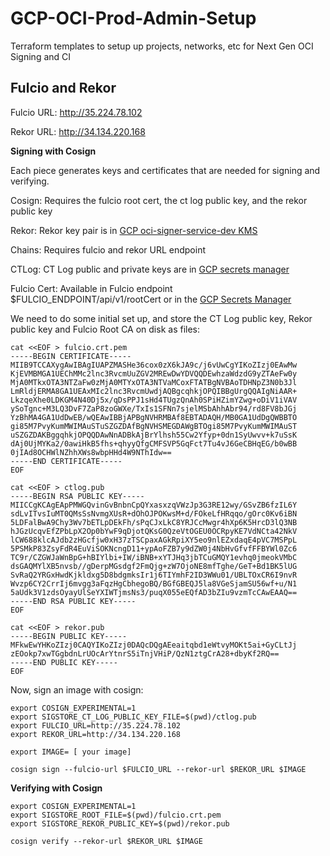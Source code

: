 # GCP-OCI-Prod-Admin-Setup
Terraform templates to setup up projects, networks, etc for Next Gen OCI Signing and CI

## Fulcio and Rekor

Fulcio URL: http://35.224.78.102

Rekor URL: http://34.134.220.168


**Signing with Cosign**


Each piece generates keys and certificates that are needed for signing and verifying.

Cosign: Requires the fulcio root cert, the ct log public key, and the rekor public key

Rekor: Rekor key pair is in [GCP oci-signer-service-dev KMS](https://console.cloud.google.com/security/kms/keyring/manage/global/rekor-keyring/key?project=oci-signer-service-dev)

Chains: Requires fulcio and rekor URL endpoint

CTLog: CT Log public and private keys are in [GCP secrets manager](https://console.cloud.google.com/security/secret-manager/secret/ctlog-public-key/versions?project=oci-signer-service-dev)

Fulcio Cert: Available in Fulcio endpoint $FULCIO_ENDPOINT/api/v1/rootCert or in the [GCP Secrets Manager](https://console.cloud.google.com/security/secret-manager/secret/fulcio-root-ca/versions?project=oci-signer-service-dev)


We need to do some initial set up, and store the CT Log public key, Rekor public key and Fulcio Root CA on disk as files:

```
cat <<EOF > fulcio.crt.pem
-----BEGIN CERTIFICATE-----
MIIB9TCCAXygAwIBAgIUAPZMASHe36cox0zX6kJA9c/j6vUwCgYIKoZIzj0EAwMw
KjEVMBMGA1UEChMMc2lnc3RvcmUuZGV2MREwDwYDVQQDEwhzaWdzdG9yZTAeFw0y
MjA0MTkxOTA3NTZaFw0zMjA0MTYxOTA3NTVaMCoxFTATBgNVBAoTDHNpZ3N0b3Jl
LmRldjERMA8GA1UEAxMIc2lnc3RvcmUwdjAQBgcqhkjOPQIBBgUrgQQAIgNiAAR+
LkzqeXhe0LDKGM4N40Dj5x/qDsPPJ1sHd4TUgzQnAh0SPiHZimYZwg+oDiV1iVAV
ySoTgnc+M3LQ3DvF7ZaP8zoGWXe/TxIs1SFNn7sjelMSbAhhAbr94/rd8FV8bJGj
YzBhMA4GA1UdDwEB/wQEAwIBBjAPBgNVHRMBAf8EBTADAQH/MB0GA1UdDgQWBBTO
gi85M7PvyKumMWIMAuSTuSZGZDAfBgNVHSMEGDAWgBTOgi85M7PvyKumMWIMAuST
uSZGZDAKBggqhkjOPQQDAwNnADBkAjBrYlhsh55Cw2Yfyp+0dn1SyUwvv+k7uSsK
dAj0UjMYKa2/0awiHkB5fhs+qhyyQfgCMFSVP5GqFct7Tu4vJ6GeCBHqEG/b0wBB
0jIAd8OCHWlNZhhXWs8wbpHHd4W9NThIdw==
-----END CERTIFICATE-----
EOF
```

```
cat <<EOF > ctlog.pub
-----BEGIN RSA PUBLIC KEY-----
MIICCgKCAgEApPMWGQvinGvBnbnCpQYxasxzqVWzJp3G3RE12wy/GSvZB6fzIL6Y
sdLvITvsIuMT0QMsSsNvmgXUsR+dOhOJPOKwsM+d/FOkeLfHRqqo/gOrc0Kv6iBN
5LDFalBwA9Chy3Wv7bETLpDEkFh/sPqCJxLkC8YRJCcMwgr4hXp6K5HrcD3lQ3NB
hJGzUcqvEfZPbLpX2Op0bYwF9qDjotQKsG0QzeVtOGEU0OCRpyKE7VdNCta42NkV
lCW688klcAJdb2zHGcfjw0xH37zTSCpaxAGkRpiXY5eo9nlEZxdaqE4pVC7MSPpL
5PSMkP83ZsyFdR4EuViSOKNcngD11+ypAoFZB7y9dZW0j4NbHvGfvfFFBYWl0Zc6
TC9r/CZGWJaWnBpG+hBIYlbi+IW/iBNB+xYTJHq3jbTCuGMQY1evhq0jmeokVMbC
dsGAQMYlXB5nvsb//gDerpMGsdgf2FmQjg+zW7OjoNE8mfTghe/GeT+Bd1BK5lUG
SvRaQ2YRGxHwdKjkldxg5D8bdgmksIr1j6TIYmhF2ID3WWu01/UBLTOxCR6I9nvR
Wvzp6CY2CrrIj6mvgg3aFqzHgCbhegoBQ/BGfGBEQJ5la8VGeSjamSU56wf+u/N1
5aUdk3V1zdsOyayUlSeYXIWTjmsNs3/puqX055eEQfAD3bZIu9vzmTcCAwEAAQ==
-----END RSA PUBLIC KEY-----
EOF
```

```
cat <<EOF > rekor.pub
-----BEGIN PUBLIC KEY-----
MFkwEwYHKoZIzj0CAQYIKoZIzj0DAQcDQgAEeaitqbd1eWtvyMOKt5ai+GyCLtJj
zEOokp7xwTGgbdnLrUOcArYtnrS5iTnjVHiP/QzN1ztgCrA28+dbyKf2RQ==
-----END PUBLIC KEY-----
EOF
```

Now, sign an image with cosign:

```
export COSIGN_EXPERIMENTAL=1
export SIGSTORE_CT_LOG_PUBLIC_KEY_FILE=$(pwd)/ctlog.pub
export FULCIO_URL=http://35.224.78.102
export REKOR_URL=http://34.134.220.168

export IMAGE= [ your image]

cosign sign --fulcio-url $FULCIO_URL --rekor-url $REKOR_URL $IMAGE
```

**Verifying with Cosign**

```
export COSIGN_EXPERIMENTAL=1
export SIGSTORE_ROOT_FILE=$(pwd)/fulcio.crt.pem
export SIGSTORE_REKOR_PUBLIC_KEY=$(pwd)/rekor.pub 

cosign verify --rekor-url $REKOR_URL $IMAGE
```
